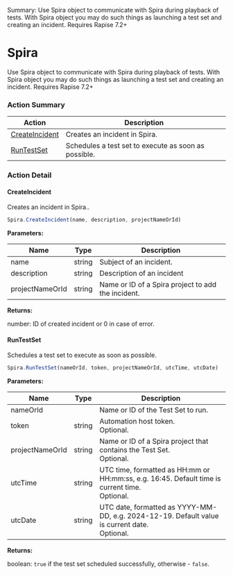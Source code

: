 Summary: Use Spira object to communicate with Spira during playback of tests. With Spira object you may do such things as launching a test set and creating an incident. Requires Rapise 7.2+

# Spira

Use Spira object to communicate with Spira during playback of tests. With Spira object you may do such things as launching a test set and creating an incident. Requires Rapise 7.2+






<!-- ============================== property summary ========================== -->

<!-- ============================== action summary ========================== -->



### Action Summary
|  **Action** | **Description** | 
| ----------- | --------------- |
|  [CreateIncident](#createincident) | Creates an incident in Spira. |
|  [RunTestSet](#runtestset) | Schedules a test set to execute as soon as possible. |



<!-- ============================== property detail ========================== -->


<!-- ============================== action detail ========================== -->

### Action Detail

<a name="CreateIncident"></a>    
#### CreateIncident

Creates an incident in Spira..

```javascript
Spira.CreateIncident(name, description, projectNameOrId)
```


**Parameters:**

|  **Name** | **Type** | **Description** |
| ---------- | -------- | --------------- |
| name | string |  Subject of an incident. |
| description | string |  Description of an incident |
| projectNameOrId | string |  Name or ID of a Spira project to add the incident. |




**Returns:**

number: ID of created incident or 0 in case of error.



<a name="see.also.spira.createincident"></a>

<a name="RunTestSet"></a>    
#### RunTestSet

Schedules a test set to execute as soon as possible.

```javascript
Spira.RunTestSet(nameOrId, token, projectNameOrId, utcTime, utcDate)
```


**Parameters:**

|  **Name** | **Type** | **Description** |
| ---------- | -------- | --------------- |
| nameOrId |  |  Name or ID of the Test Set to run. |
| token | string |  Automation host token.<br>Optional. |
| projectNameOrId | string |  Name or ID of a Spira project that contains the Test Set.<br>Optional. |
| utcTime | string |  UTC time, formatted as HH:mm or HH:mm:ss, e.g. 16:45. Default time is current time.<br>Optional. |
| utcDate | string |  UTC date, formatted as YYYY-MM-DD, e.g. 2024-12-19. Default value is current date.<br>Optional. |




**Returns:**

boolean: `true` if the test set scheduled successfully, otherwise - `false`.



<a name="see.also.spira.runtestset"></a>

  

